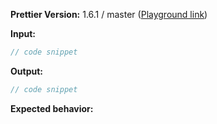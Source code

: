 <!-- BUGGY OR UGLY? Please use this template.

Tip! Don't write this stuff manually.

1. Go to https://prettier.io/playground/
2. Paste your code and set options
3. Press the "Copy as markdown" button in the upper right

-->

**Prettier Version:** 1.6.1 / master
([Playground link](https://prettier.io/playground/#.....))

**Input:**
```js
// code snippet
```

**Output:**
```js
// code snippet
```

**Expected behavior:**

